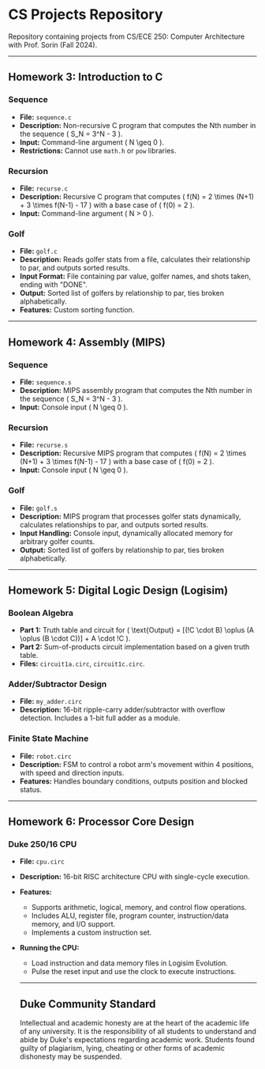 # CS Projects Repository

Repository containing projects from CS/ECE 250: Computer Architecture with Prof. Sorin (Fall 2024). 

---

## Homework 3: Introduction to C

### Sequence
- **File:** `sequence.c`
- **Description:** Non-recursive C program that computes the Nth number in the sequence \( S_N = 3^N - 3 \).
- **Input:** Command-line argument \( N \geq 0 \).
- **Restrictions:** Cannot use `math.h` or `pow` libraries.

### Recursion
- **File:** `recurse.c`
- **Description:** Recursive C program that computes \( f(N) = 2 \times (N+1) + 3 \times f(N-1) - 17 \) with a base case of \( f(0) = 2 \).
- **Input:** Command-line argument \( N > 0 \).

### Golf
- **File:** `golf.c`
- **Description:** Reads golfer stats from a file, calculates their relationship to par, and outputs sorted results.
- **Input Format:** File containing par value, golfer names, and shots taken, ending with "DONE".
- **Output:** Sorted list of golfers by relationship to par, ties broken alphabetically.
- **Features:** Custom sorting function.

---

## Homework 4: Assembly (MIPS)

### Sequence
- **File:** `sequence.s`
- **Description:** MIPS assembly program that computes the Nth number in the sequence \( S_N = 3^N - 3 \).
- **Input:** Console input \( N \geq 0 \).

### Recursion
- **File:** `recurse.s`
- **Description:** Recursive MIPS program that computes \( f(N) = 2 \times (N+1) + 3 \times f(N-1) - 17 \) with a base case of \( f(0) = 2 \).
- **Input:** Console input \( N \geq 0 \).

### Golf
- **File:** `golf.s`
- **Description:** MIPS program that processes golfer stats dynamically, calculates relationships to par, and outputs sorted results.
- **Input Handling:** Console input, dynamically allocated memory for arbitrary golfer counts.
- **Output:** Sorted list of golfers by relationship to par, ties broken alphabetically.

---

## Homework 5: Digital Logic Design (Logisim)

### Boolean Algebra
- **Part 1:** Truth table and circuit for \( \text{Output} = [(!C \cdot B) \oplus (A \oplus (B \cdot C))] + A \cdot !C \).
- **Part 2:** Sum-of-products circuit implementation based on a given truth table.
- **Files:** `circuit1a.circ`, `circuit1c.circ`.

### Adder/Subtractor Design
- **File:** `my_adder.circ`
- **Description:** 16-bit ripple-carry adder/subtractor with overflow detection. Includes a 1-bit full adder as a module.

### Finite State Machine
- **File:** `robot.circ`
- **Description:** FSM to control a robot arm's movement within 4 positions, with speed and direction inputs.
- **Features:** Handles boundary conditions, outputs position and blocked status.

---

## Homework 6: Processor Core Design

### Duke 250/16 CPU
- **File:** `cpu.circ`
- **Description:** 16-bit RISC architecture CPU with single-cycle execution.
- **Features:**
  - Supports arithmetic, logical, memory, and control flow operations.
  - Includes ALU, register file, program counter, instruction/data memory, and I/O support.
  - Implements a custom instruction set.
- **Running the CPU:**
  - Load instruction and data memory files in Logisim Evolution.
  - Pulse the reset input and use the clock to execute instructions.
 
  ---

  ## Duke Community Standard
  Intellectual and academic honesty are at the heart of the academic life of any university. It is the responsibility of all students to understand and abide by Duke's expectations regarding academic work. Students found guilty of plagiarism, lying, cheating or other forms of academic dishonesty may be suspended.

